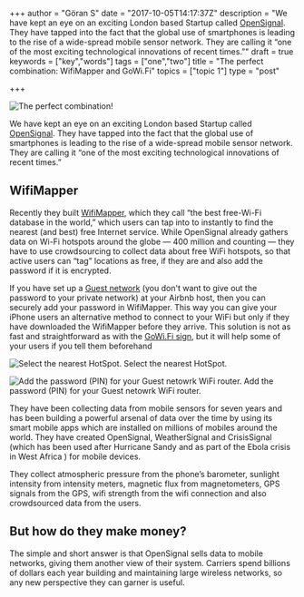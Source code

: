 +++
author = "Göran S"
date = "2017-10-05T14:17:37Z"
description = "We have kept an eye on an exciting London based Startup called [OpenSignal][2]. They have tapped into the fact that the global use of smartphones is leading to the rise of a wide-spread mobile sensor network. They are calling it “one of the most exciting technological innovations of recent times.”"
draft = true
keywords = ["key","words"]
tags = ["one","two"]
title = "The perfect combination: WifiMapper and GoWi.Fi"
topics = ["topic 1"]
type = "post"

+++
![The perfect combination!][1]

We have kept an eye on an exciting London based Startup called [OpenSignal][2]. They have tapped into the fact that the global use of smartphones is leading to the rise of a wide-spread mobile sensor network. They are calling it “one of the most exciting technological innovations of recent times.”

## WifiMapper
Recently they built [WifiMapper][3], which they call “the best free-Wi-Fi database in the world,” which users can tap into to instantly to find the nearest (and best) free Internet service. While OpenSignal already gathers data on Wi-Fi hotspots around the globe — 400 million and counting — they have to use crowdsourcing to collect data about free WiFi hotspots, so that active users can “tag” locations as free, if they are and also add the password if it is encrypted.

If you have set up a [Guest network][4] (you don't want to give out the password to your private network) at your Airbnb host, then you can securely add your password in WifiMapper. This way you can give your iPhone users an alternative method to connect to your WiFi but only if they have downloaded the WifiMapper before they arrive.  This solution is not as fast and straightforward as with the [GoWi.Fi sign][5], but it will help some of your users if you tell them beforehand

![Select the nearest HotSpot.][6]
Select the nearest HotSpot.

![Add the password (PIN) for your Guest netowrk WiFi router. ][7]
Add the password (PIN) for your Guest netowrk WiFi router.

They have been collecting data from mobile sensors for seven years and has been building a powerful arsenal of data over the time by using its smart mobile apps which are installed on millions of mobiles around the world. They have created OpenSignal, WeatherSignal and CrisisSignal (which has been used after Hurricane Sandy and as part of the Ebola crisis in West Africa ) for mobile devices.

They collect atmospheric pressure from the phone’s barometer, sunlight intensity from intensity meters, magnetic flux from magnetometers, GPS signals from the GPS, wifi strength from the wifi connection and also crowdsourced data from the users.

## But how do they make money?
The simple and short answer is that OpenSignal sells data to mobile networks, giving them another view of their system. Carriers spend billions of dollars each year building and maintaining large wireless networks, so any new perspective they can garner is useful.


  [1]: https://res.cloudinary.com/dtnahfj7l/v1507213572/wy5hni8bg0mzatrutdvh
  [2]: https://opensignal.com
  [3]: https://itunes.apple.com/app/opensignal/id598298030
  [4]: https://www.gowi.fi/2017/10/03/how-to-create-a-secure-wireless-network-wifi-for-your-airbnb-guests/
  [5]: https://www.gowi.fi
  [6]: https://res.cloudinary.com/dtnahfj7l/v1507213691/siwvm12291chduc92hfa
  [7]: https://res.cloudinary.com/dtnahfj7l/v1507213774/xkz8qbpaou99ivgqvtxl
